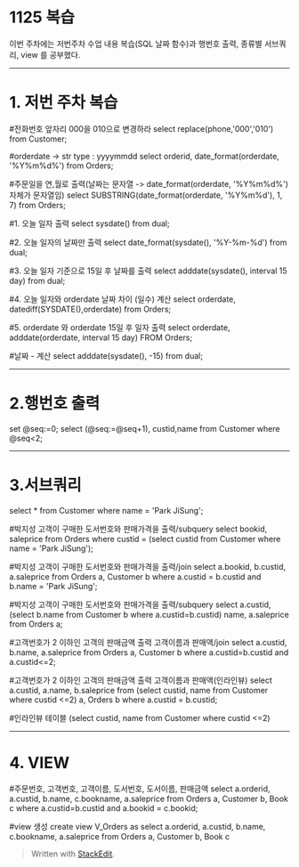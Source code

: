 # 1125 복습
이번 주차에는 저번주차 수업 내용 복습(SQL 날짜 함수)과 행번호 출력,  종류별 서브쿼리, view 를 공부했다.

---


# 1. 저번 주차 복습
#전화번호 앞자리 000을 010으로 변경하라
select replace(phone,'000','010')
from Customer;

#orderdate -> str type :  yyyymmdd
select orderid, date_format(orderdate, '%Y%m%d%')
from Orders;

#주문일을 연,월로 출력(날짜는 문자열 -> date_format(orderdate, '%Y%m%d%')자체가 문자열임)
select SUBSTRING(date_format(orderdate, '%Y%m%d'), 1, 7)
from Orders;

#1. 오늘 일자 출력
select sysdate()
from dual;

#2. 오늘 일자의 날짜만 출력
select date_format(sysdate(), '%Y-%m-%d')
from dual;

#3. 오늘 일자 기준으로 15일 후 날짜를 출력
select adddate(sysdate(), interval 15 day)
from dual;

#4. 오늘 일자와 orderdate 날짜 차이 (일수) 계산 
select orderdate, datediff(SYSDATE(),orderdate)
from Orders;

#5. orderdate 와 orderdate 15일 후 일자 출력 
select orderdate, adddate(orderdate, interval 15 day) 
FROM Orders;

#날짜 - 계산 
select adddate(sysdate(), -15) from dual;


---

# 2.행번호 출력 
set @seq:=0;
select (@seq:=@seq+1), custid,name
from Customer
where @seq<2;

---

# 3.서브쿼리
select * from Customer
where name = 'Park JiSung';

#박지성 고객이 구매한 도서번호와 판매가격을 출력/subquery
select bookid, saleprice
from Orders
where custid = (select custid from Customer where name = 'Park JiSung');

#박지성 고객이 구매한 도서번호와 판매가격을 출력/join
select a.bookid, b.custid, a.saleprice
from Orders a, Customer b
where a.custid =  b.custid
and b.name = 'Park JiSung';

#박지성 고객이 구매한 도서번호와 판매가격을 출력/subquery
select a.custid, (select b.name from Customer b where a.custid=b.custid) name, a.saleprice
from Orders a;

#고객번호가 2 이하인 고객의 판매금액 출력  고객이름과 판매액/join
select a.custid, b.name, a.saleprice
from Orders a, Customer b
where a.custid=b.custid
and a.custid<=2;

#고객번호가 2 이하인 고객의 판매금액 출력  고객이름과 판매액(인라인뷰)
select a.custid, a.name, b.saleprice
from (select custid, name
from Customer
where custid <=2) a, Orders b
where a.custid = b.custid;

#인라인뷰 테이블 
(select custid, name
from Customer
where custid <=2)

---

# 4. VIEW
#주문번호, 고객번호, 고객이름, 도서번호, 도서이름, 판매금액
select a.orderid, a.custid, b.name, c.bookname, a.saleprice
from Orders a, Customer b, Book c
where a.custid=b.custid and a.bookid = c.bookid;

#view 생성 
create view V_Orders
as 
select a.orderid, a.custid, b.name, c.bookname, a.saleprice
from Orders a, Customer b, Book c


> Written with [StackEdit](https://stackedit.io/).
<!--stackedit_data:
eyJoaXN0b3J5IjpbODIwMDMzMDc0LDczMDk5ODExNl19
-->